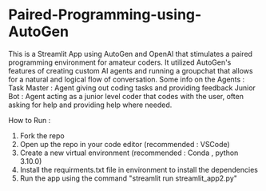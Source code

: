 # Paired-Programming-using-AutoGen
This is a Streamlit App using AutoGen and OpenAI that stimulates a paired programming environment for amateur coders.
It utilized AutoGen's features of creating custom AI agents and running a groupchat that allows for a natural and logical flow of conversation.
Some info on the Agents : 
Task Master : Agent giving out coding tasks and providing feedback
Junior Bot : Agent acting as a junior level coder that codes with the user, often asking for help and providing help where needed.

How to Run :
1. Fork the repo
2. Open up the repo in your code editor (recommended : VSCode)
3. Create a new virtual environment (recommended : Conda , python 3.10.0)
4. Install the requirments.txt file in environment to install the dependencies
5. Run the app using the command "streamlit run streamlit_app2.py"
